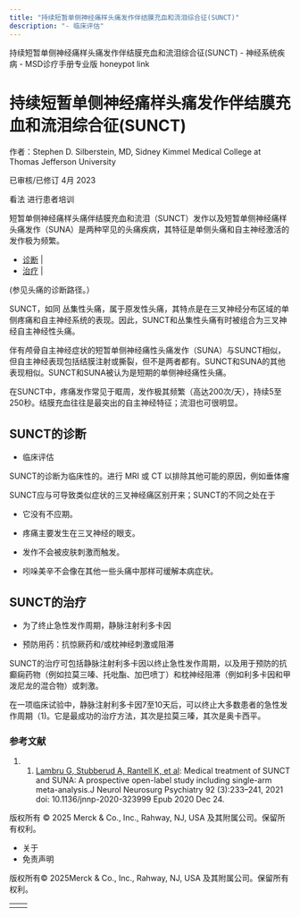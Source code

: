 ```yaml
---
title: "持续短暂单侧神经痛样头痛发作伴结膜充血和流泪综合征(SUNCT)"
description: "- 临床评估"
---
```


﻿持续短暂单侧神经痛样头痛发作伴结膜充血和流泪综合征(SUNCT) - 神经系统疾病 - MSD诊疗手册专业版 honeypot link

# 持续短暂单侧神经痛样头痛发作伴结膜充血和流泪综合征(SUNCT)

作者：Stephen D. Silberstein, MD, Sidney Kimmel Medical College at Thomas Jefferson University

已审核/已修订 4月 2023

看法 进行患者培训

短暂单侧神经痛样头痛伴结膜充血和流泪（SUNCT）发作以及短暂单侧神经痛样头痛发作（SUNA）是两种罕见的头痛疾病，其特征是单侧头痛和自主神经激活的发作极为频繁。

- [诊断](#诊断_v11625012_zh) \|
- [治疗](#治疗_v11625024_zh) \|

(参见头痛的诊断路径。）

SUNCT，如同 丛集性头痛，属于原发性头痛，其特点是在三叉神经分布区域的单侧疼痛和自主神经系统的表现。因此，SUNCT和丛集性头痛有时被组合为三叉神经自主神经性头痛。

伴有颅骨自主神经症状的短暂单侧神经痛性头痛发作（SUNA）与SUNCT相似，但自主神经表现包括结膜注射或撕裂，但不是两者都有。SUNCT和SUNA的其他表现相似。SUNCT和SUNA被认为是短期的单侧神经痛性头痛。

在SUNCT中，疼痛发作常见于眶周，发作极其频繁（高达200次/天），持续5至250秒。结膜充血往往是最突出的自主神经特征；流泪也可很明显。

## SUNCT的诊断

- 临床评估


SUNCT的诊断为临床性的。进行 MRI 或 CT 以排除其他可能的原因，例如垂体瘤

SUNCT应与可导致类似症状的三叉神经痛区别开来；SUNCT的不同之处在于

- 它没有不应期。

- 疼痛主要发生在三叉神经的眼支。

- 发作不会被皮肤刺激而触发。

- 吲哚美辛不会像在其他一些头痛中那样可缓解本病症状。


## SUNCT的治疗

- 为了终止急性发作周期，静脉注射利多卡因

- 预防用药：抗惊厥药和/或枕神经刺激或阻滞


SUNCT的治疗可包括静脉注射利多卡因以终止急性发作周期，以及用于预防的抗癫痫药物（例如拉莫三嗪、托吡酯、加巴喷丁）和枕神经阻滞（例如利多卡因和甲泼尼龙的混合物）或刺激。

在一项临床试验中，静脉注射利多卡因7至10天后，可以终止大多数患者的急性发作周期（1)。它是最成功的治疗方法，其次是拉莫三嗪，其次是奥卡西平。

### 参考文献

1. 1. [Lambru G, Stubberud A, Rantell K, et al](https://jnnp.bmj.com/content/jnnp/92/3/233.full.pdf): Medical treatment of SUNCT and SUNA: A prospective open-label study including single-arm meta-analysis.J Neurol Neurosurg Psychiatry 92 (3):233–241, 2021 doi: 10.1136/jnnp-2020-323999 Epub 2020 Dec 24.




版权所有 © 2025
Merck & Co., Inc., Rahway, NJ, USA 及其附属公司。保留所有权利。

- 关于
- 免责声明

版权所有© 2025Merck & Co., Inc., Rahway, NJ, USA 及其附属公司。保留所有权利。

|     |     |
| --- | --- |
|  |  |
